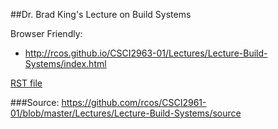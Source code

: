 ##Dr. Brad King's Lecture on Build Systems

Browser Friendly:

- http://rcos.github.io/CSCI2963-01/Lectures/Lecture-Build-Systems/index.html

[RST file](Lecture-Build-Systems/source/index.rst)

###Source:
https://github.com/rcos/CSCI2961-01/blob/master/Lectures/Lecture-Build-Systems/source

